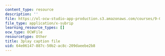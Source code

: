 ```yaml
---
content_type: resource
description: ''
file: https://ol-ocw-studio-app-production.s3.amazonaws.com/courses/9-00-introduction-to-psychology-fall-2004/64e06147887c50b2ac8c209daeebe2b8_10508.vtt
file_type: application/x-subrip
learning_resource_types: []
ocw_type: OCWFile
resourcetype: Other
title: 3play caption file
uid: 64e06147-887c-50b2-ac8c-209daeebe2b8
---
```

